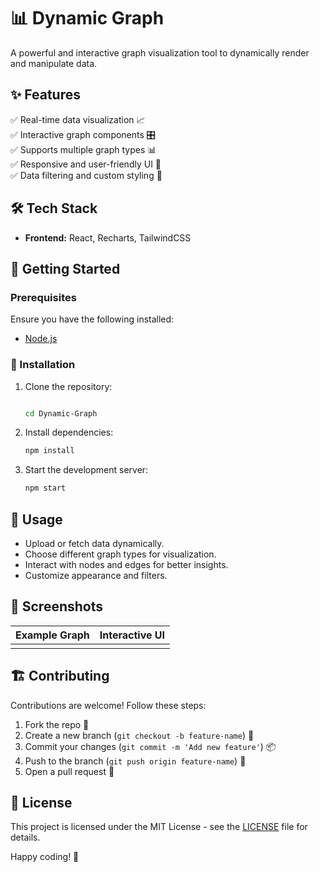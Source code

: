 # 📊 Dynamic Graph

A powerful and interactive graph visualization tool to dynamically render and manipulate data.

## ✨ Features

✅ Real-time data visualization 📈  
✅ Interactive graph components 🎛️  
✅ Supports multiple graph types 📊  
✅ Responsive and user-friendly UI 🎨  
✅ Data filtering and custom styling 🎨  

## 🛠️ Tech Stack

- **Frontend:** React, Recharts, TailwindCSS  

## 🚀 Getting Started

### Prerequisites

Ensure you have the following installed:

- [Node.js](https://nodejs.org/)

### 🔧 Installation

1. Clone the repository:
   ```bash
   
   cd Dynamic-Graph
   ```
2. Install dependencies:
   ```bash
   npm install
   ```
3. Start the development server:
   ```bash
   npm start
   ```

## 🎯 Usage

- Upload or fetch data dynamically.
- Choose different graph types for visualization.
- Interact with nodes and edges for better insights.
- Customize appearance and filters.

## 🎨 Screenshots

| Example Graph | Interactive UI |
| ------------- | -------------- |
|               |                |

## 🏗️ Contributing

Contributions are welcome! Follow these steps:

1. Fork the repo 📌  
2. Create a new branch (`git checkout -b feature-name`) 🌱  
3. Commit your changes (`git commit -m 'Add new feature'`) 📦  
4. Push to the branch (`git push origin feature-name`) 🚀  
5. Open a pull request 🔄  

## 📜 License

This project is licensed under the MIT License - see the [LICENSE](LICENSE) file for details.

  

Happy coding! 🎉

